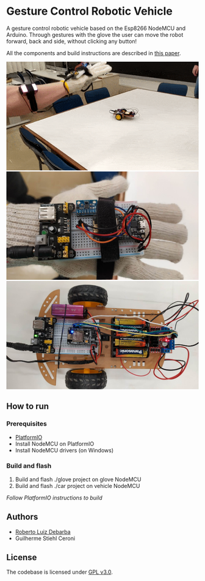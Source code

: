 # Gesture Control Robotic Vehicle

A gesture control robotic vehicle based on the Esp8266 NodeMCU and Arduino.
Through gestures with the glove the user can move the robot forward, back and side, without clicking any button!

All the components and build instructions are described in [this paper](https://github.com/RobertoDebarba/gesture-control-robot/blob/master/docs/paper.pdf).

<img src="https://github.com/RobertoDebarba/gesture-control-robot/blob/master/docs/presentation.gif">
<img src="https://github.com/RobertoDebarba/gesture-control-robot/blob/master/docs/glove.jpg">
<img src="https://github.com/RobertoDebarba/gesture-control-robot/blob/master/docs/vehicle.jpg">

## How to run

### Prerequisites

* [PlatformIO](https://platformio.org/)
* Install NodeMCU on PlatformIO
* Install NodeMCU drivers (on Windows)

### Build and flash

1. Build and flash ./glove project on glove NodeMCU
1. Build and flash ./car project on vehicle NodeMCU

*Follow PlatformIO instructions to build*

## Authors

* [Roberto Luiz Debarba](https://github.com/RobertoDebarba)
* Guilherme Stiehl Ceroni

## License

The codebase is licensed under [GPL v3.0](http://www.gnu.org/licenses/gpl-3.0.html).